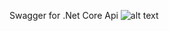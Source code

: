 Swagger for .Net Core Api
![alt text](http://www.buraksecer.com/wp-content/uploads/2019/11/swagger.png)

